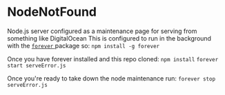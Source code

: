 # NodeNotFound
Node.js server configured as a maintenance page for serving from something like DigitalOcean
This is configured to run in the background with the <a href="https://www.npmjs.com/package/forever" target="_blank"> `forever` </a> package so:
`npm install -g forever`

Once you have forever installed and this repo cloned:
`npm install`
`forever start serveError.js`

Once you're ready to take down the node maintenance run:
`forever stop serveError.js`
